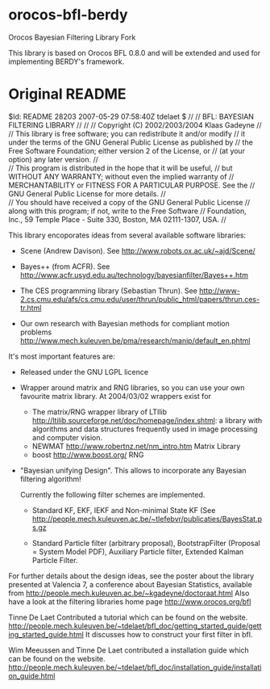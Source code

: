 # orocos-bfl-berdy
Orocos Bayesian Filtering Library Fork

This library is based on Orocos BFL 0.8.0 and will be extended and used for implementing BERDY's framework. 

# Original README
$Id: README 28203 2007-05-29 07:58:40Z tdelaet $
// 
// BFL: BAYESIAN FILTERING LIBRARY
// 
// 
// Copyright (C) 2002/2003/2004 Klaas Gadeyne <first dot last at gmail dot com>
//  
// This library is free software; you can redistribute it and/or modify
// it under the terms of the GNU General Public License as published by
// the Free Software Foundation; either version 2 of the License, or
// (at your option) any later version.
//  
// This program is distributed in the hope that it will be useful,
// but WITHOUT ANY WARRANTY; without even the implied warranty of
// MERCHANTABILITY or FITNESS FOR A PARTICULAR PURPOSE.  See the
// GNU General Public License for more details.
//  
// You should have received a copy of the GNU General Public License
// along with this program; if not, write to the Free Software
// Foundation, Inc., 59 Temple Place - Suite 330, Boston, MA 02111-1307, USA.
//  

This library encoporates ideas from several available software
libraries:

- Scene (Andrew Davison).  See
<http://www.robots.ox.ac.uk/~ajd/Scene/>

- Bayes++ (from ACFR). See
<http://www.acfr.usyd.edu.au/technology/bayesianfilter/Bayes++.htm> 

- The CES programming library (Sebastian Thrun).  See 
<http://www-2.cs.cmu.edu/afs/cs.cmu.edu/user/thrun/public_html/papers/thrun.ces-tr.html>

- Our own research with Bayesian methods for compliant motion problems
<http://www.mech.kuleuven.be/pma/research/manip/default_en.phtml>

It's most important features are:
- Released under the GNU LGPL licence
- Wrapper around matrix and RNG libraries, so you can use your own
  favourite matrix library.
  At 2004/03/02 wrappers exist for
    * The matrix/RNG wrapper library of LTIlib
  <http://ltilib.sourceforge.net/doc/homepage/index.shtml>: a library
  with algorithms and data structures frequently used in image
  processing and computer vision.
    * NEWMAT <http://www.robertnz.net/nm_intro.htm> Matrix Library
    * boost <http://www.boost.org/> RNG


- "Bayesian unifying Design".  This allows to incorporate any Bayesian
  filtering algorithm!

  Currently the following filter schemes are implemented.
  * Standard KF, EKF, IEKF and Non-minimal State KF (See
  <http://people.mech.kuleuven.ac.be/~tlefebvr/publicaties/BayesStat.ps.gz> 

  * Standard Particle filter (arbitrary proposal), BootstrapFilter
  (Proposal = System Model PDF), Auxiliary Particle filter, Extended
  Kalman Particle Filter. 

For further details about the design ideas, see the poster about the
library presented at Valencia 7, a conference about Bayesian
Statistics, available from
<http://people.mech.kuleuven.ac.be/~kgadeyne/doctoraat.html>
Also have a look at the filtering libraries home page
<http://www.orocos.org/bfl>

Tinne De Laet Contributed a tutorial which can be found on the
website.
<http://people.mech.kuleuven.be/~tdelaet/bfl_doc/getting_started_guide/getting_started_guide.html>
It discusses how to construct your first filter in bfl. 

Wim Meeussen and Tinne De Laet contributed a installation guide which can be
found on the website.
<http://people.mech.kuleuven.be/~tdelaet/bfl_doc/installation_guide/installation_guide.html>
